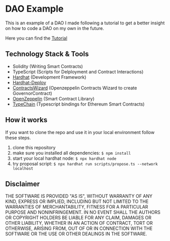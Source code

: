 # DAO Example

This is an example of a DAO I made following a tutorial to get a better insight on how to code a DAO on my own in the future.

Here you can find the [Tutorial](https://www.youtube.com/watch?v=AhJtmUqhAqg&t=738s)

## Technology Stack & Tools

- Solidity (Writing Smart Contracts)
- TypeScript (Scripts for Delployment and Contract Interactions)
- [Hardhat](https://hardhat.org/) (Development Framework)
- [Hardhat-Deploy](https://github.com/wighawag/hardhat-deploy)
- [ContractsWizard](https://docs.openzeppelin.com/contracts/4.x/wizard) (Openzeppelin Contracts Wizard to create GovernorContract)
- [OpenZeppelin](https://www.openzeppelin.com/contracts) (Smart Contract Library)
- [TypeChain](https://github.com/dethcrypto/TypeChain) (Typescript bindings for Ethereum Smart Contracts)


## How it works

If you want to clone the repo and use it in your local environment follow these steps.

1. clone this repository
2. make sure you installed all dependencies:
```$ npm install```
3. start your local hardhat node: 
```$ npx hardhat node```
4. try proposal script: 
```$ npx hardhat run scripts/propose.ts --network localhost```

## Disclaimer
THE SOFTWARE IS PROVIDED "AS IS", WITHOUT WARRANTY OF ANY KIND, EXPRESS OR IMPLIED, INCLUDING BUT NOT LIMITED TO THE WARRANTIES OF MERCHANTABILITY, FITNESS FOR A PARTICULAR PURPOSE AND NONINFRINGEMENT. 
IN NO EVENT SHALL THE AUTHORS OR COPYRIGHT HOLDERS BE LIABLE FOR ANY CLAIM, DAMAGES OR OTHER LIABILITY, WHETHER IN AN ACTION OF CONTRACT, TORT OR OTHERWISE, ARISING FROM, OUT OF OR IN CONNECTION WITH THE SOFTWARE OR THE USE OR OTHER DEALINGS IN THE SOFTWARE.
